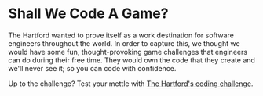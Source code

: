 # Shall We Code A Game?

The Hartford wanted to prove itself as a work destination for software engineers
throughout the world. In order to capture this, we thought we would have some fun,
thought-provoking game challenges that engineers can do during their free time.
They would own the code that they create and we'll never see it; so you can code with
confidence.

Up to the challenge? Test your mettle with [The Hartford's coding challenge](https://coding-challenge.thehartford.com).
